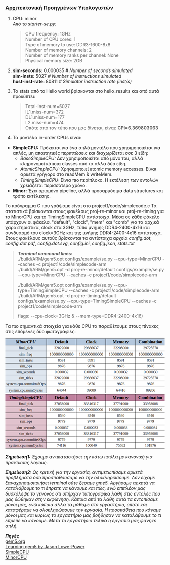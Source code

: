 ### Αρχιτεκτονική Προηγμένων Υπολογιστών
1. CPU: minor  
   _Από το starter-se.py:_  
   >CPU frequency: 1GHz  
   >Number of CPU cores: 1  
   >Type of memory to use: DDR3-1600-8x8  
   >Number of memory channels: 2  
   >Number of memory ranks per channel: None  
   >Physical memory size: 2GB  


2. **sim-seconds:**  0.000035  _# Number of seconds simulated_  
   **sim-insts:**  5027  _# Number of instructions simulated_  
   **host-inst-rate:**  80811  _# Simulator instruction rate (inst/s)_  


3. Τα stats από το Hello world βρίσκονται στο hello_results και από αυτά προκύπτει:  
   >Total-Inst-num=5027  
   >IL1.miss-num=372  
   >DL1.miss-num=177  
   >L2.miss-num=474  
   Οπότε από τον τύπο που μας δίνεται, είναι: **CPI=6.369803063**  
   

4. Τα μοντέλα in-order CPUs είναι:  
* **SimpleCPU:** Πρόκειται για ένα απλό μοντέλο που χρησιμοποιείται για απλές, μη απαιτητικές περιπτώσεις και διαχωρίζεται σσε 3 είδη:  
  * _BaseSimpleCPU:_ Δεν χρησιμοποιείται από μόνο του, αλλά κληρονομεί κάποια classes από τα άλλα δύο είδη. 
  * _AtomicSimpleCPU:_ Χρησιμοποιεί atomic memory accesses. Είναι αρκετά γρήγορο στο readMem & writeMem.
  * _TimingSimpleCPU:_ Είνια πιο περίπλοκο. Η εκτέλεση των εντολών χρειάζεται περισσότερο χρόνο.
* **Minor:** Έχει ορισμένο pipeline, αλλά προσαρμόσιμα data structures και τρόπο εκτέλεσης.  
  
  
Το πρόγραμμα C που γράψαμε είναι στο project1/code/simplecode.c
Τα στατιστικά βρίσκονται στους φακέλους proj-re-minor και proj-re-timing για το MinorCPU και το TimingSimpleCPU αντίστοιχα. Μέσα σε κάθε φάκελο υπάρχουν οι φάκελοι "default", "clock", "mem" και "comb" για τα αρχικά χαρακτηριστικά, clock στα 3GHz, τύπο μνήμης DDR4-2400-4x16 και συνδυασμό του clock=3GHz και της μνήμης DDR4-2400-4x16 αντίστοιχα. Στους φακέλους αυτούς βρίσκονται τα αντίστοιχα αρχεία _config.dot_, _config.dot.pdf_, _config.dot.svg_, _config.ini_, _config.json_, _stats.txt_  
  
>_**Terminal command lines:**_  
> ./build/ARM/gem5.opt configs/example/se.py --cpu-type=MinorCPU --caches -c project1/code/simplecode-arm  
> ./build/ARM/gem5.opt -d proj-re-minor/default configs/example/se.py --cpu-type=MinorCPU --caches -c project1/code/simplecode-arm  
>  
> ./build/ARM/gem5.opt configs/example/se.py --cpu-type=TimingSimpleCPU --caches -c project1/code/simplecode-arm  
> ./build/ARM/gem5.opt -d proj-re-timing/default configs/example/se.py --cpu-type=TimingSimpleCPU --caches -c project1/code/simplecode-arm  
>  
> flags: --cpu-clock=3GHz & --mem-type=DDR4-2400-4x16)  
  
 
Τα πιο σημαντικά στοιχεία για κάθε CPU τα παραθέτουμε στους πίνακες στις επόμενες δύο φωτογραφίες:  

![different-stats-minor](https://github.com/Rallu921/ArchProject1/blob/main/different_stats_minor.png)  
![different-stats-timing](https://github.com/Rallu921/ArchProject1/blob/main/different_stats_timing.png)  



_**Σημείωση1:** 
Έχουμε αντικαταστήσει την κάτω παύλα με κανονική για πρακτικούς λόγους._


_**Σημείωση2:** 
Ως κριτική για την εργασία, αντιμετωπίσαμε αρκετά προβλήματα όσο προσπαθούσαμε να την ολοκληρώσουμε. Δεν είχαμε ξαναχρησιμοποιήσει terminal ούτε ξέραμε gme5. Αργήσαμε αρκετά να καταλάβουμε το τι έπρεπε να κάνουμε και πώς, ενώ επιπλέον μας δυσκόλεψε το γεγονός ότι υπήρχαν τυπογραφικά λάθη στις εντολές που μας δώθηκαν στην εκφώνηση. Κάποια από τα λάθη αυτά τα εντοπίσαμε μόνοι μας, ενώ κάποια άλλα τα μάθαμε στο εργαστήριο, οπότε και καταφέραμε να ολοκληρώσουμε την εργασία. Η προσπάθεια που κάναμε μόνοι μας και κυρίως το εργαστήριο μας βοήθησαν να καταλάβουμε το τι έπρεπε να κάνουμε. Μετά το εργαστήριο τελικά η εργασία μας φάνηκε απλή._
  
   

_**Πηγές**_  
[gem5.org](https://www.gem5.org/)  
[Learning gem5 by Jason Lowe-Power](http://learning.gem5.org/tutorial/index.html)  
[SimpleCPU](https://www.gem5.org/documentation/general_docs/cpu_models/SimpleCPU)  
[MinorCPU](https://www.gem5.org/documentation/general_docs/cpu_models/minor_cpu)  

